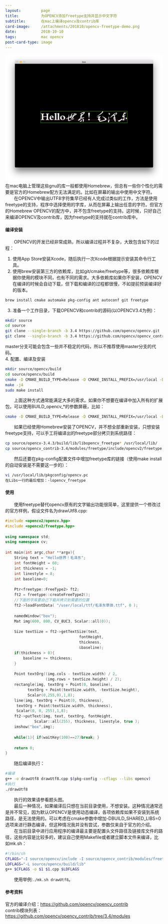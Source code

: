 ```yaml
---
layout:         page
title:          为OPENCV添加freetype支持并显示中文字符
subtitle:       在mac上编译opencv及contrib库
card-image:		/attachments/201810/opencv-freetype-demo.png
date:           2018-10-10
tags:           mac opencv
post-card-type: image
---
```

![](/attachments/201810/opencv-freetype-demo.png)
　　在mac电脑上管理这些gnu的库一般都使用Homebrew，但总有一些你个性化的需要是官方的Homebrew配方无法满足的。比如在屏幕的输出中使用中文字符。  
　　在OPENCV中输出UTF8字符集早已经有人完成过类似的工作，方法是使用freetype的支持，程序中选择使用的字库，从而在屏幕上输出任意的字符。但官方的Homebrew OPENCV的配方中，并不包含freetype的支持。这时候，只好自己来编译OPENCV及contrib库，因为freetype的支持就在contrib库中。  
#### 编译安装
　　OPENCV的开发已经非常成熟，所以编译过程并不复杂，大致包含如下的过程：
1. 使用App Store安装Xcode，随后执行一次Xcode根据提示安装其命令行工具。
2. 使用brew安装第三方的依赖库，比如git/cmake/freetype等，很多依赖库根据你使用的模块不同，也有不同的需求。大多依赖库如果你不安装，OPENCV在编译的时候会自动下载，但下载和编译的过程都很慢，不如提前预装编译好的版本。  
```bash
brew install cmake automake pkg-config ant autoconf git freetype
```
3. 准备一个工作目录，下载OPENCV和contrib的源码(以OPENCV3.4为例)：
```bash
mkdir source
cd source
git clone --single-branch -b 3.4 https://github.com/opencv/opencv.git
git clone --single-branch -b 3.4 https://github.com/opencv/opencv_contrib.git
```
master分支可能会包含一些并不稳定的代码，所以不推荐使用master分支的代码。  
4. 配置、编译及安装
```bash
mkdir source/opencv/build
cd source/opencv/build
cmake -D CMAKE_BUILD_TYPE=Release -D CMAKE_INSTALL_PREFIX=/usr/local -D OPENCV_EXTRA_MODULES_PATH=../../opencv_contrib/modules/ ..
make -j4
sudo make install 
```

　　上面这种方式通常能满足大多的需求。如果你不想要在编译中加入所有的扩展包，可以使用BUILD_opencv_*的参数屏蔽，比如：  
```bash
cmake -D CMAKE_BUILD_TYPE=Release -D CMAKE_INSTALL_PREFIX=/usr/local -D OPENCV_EXTRA_MODULES_PATH=../../opencv_contrib/modules/ -DBUILD_opencv_legacy=OFF ..
```
　　如果已经使用Homebrew安装了OPENCV，并不想全部重新安装，只想安装freetype支持，可以手工将编译出的freetype部分拷贝到系统路径：　　
```bash
cp source/opencv-3.4.3/build/lib/libopencv_freetype* /usr/local/lib/
cp source/opencv_contrib-3.4/modules/freetype/include/opencv2/freetype.hpp /usr/local/include/opencv2/
```
　　然后还要在pkg-config配置文件中增加freetype库的链接（使用make install的自动安装是不需要这一步的）：  
```bash
vi /usr/local/lib/pkgconfig/opencv.pc
在Libs一行的最后增加：-lopencv_freetype  
```
#### 使用
　　使用freetype替代opencv原有的文字输出功能很简单，这里提供一个修改过的官方样例，假设文件名为drawUtf8.cpp:  
```cpp
#include <opencv2/opencv.hpp>
#include <opencv2/freetype.hpp>

using namespace std;
using namespace cv;

int main(int argc,char **argv){
	String text = "Hello世界！毛泽东";
	int fontHeight = 60;
	int thickness = -1;
	int linestyle = 8;
	int baseline=0;

	Ptr<freetype::FreeType2> ft2;
	ft2 = freetype::createFreeType2();
	//下面的字库要自己下载并拷贝到需要的位置
	ft2->loadFontData( "/user/local/ttf/毛泽东草体.ttf", 0 );

	namedWindow("box");
	Mat img(600, 800, CV_8UC3, Scalar::all(0));

	Size textSize = ft2->getTextSize(text,
	                             fontHeight,
	                             thickness,
	                             &baseline);
	if(thickness > 0){
	    baseline += thickness;
	}

	Point textOrg((img.cols - textSize.width) / 2,
	              (img.rows + textSize.height) / 2);
	rectangle(img, textOrg + Point(0, baseline),
	      textOrg + Point(textSize.width, -textSize.height),
	      Scalar(0,255,0),1,8);
	line(img, textOrg + Point(0, thickness),
	 textOrg + Point(textSize.width, thickness),
	 Scalar(0, 0, 255),1,8);
	ft2->putText(img, text, textOrg, fontHeight,
	         Scalar::all(255), thickness, linestyle, true );
	imshow("box",img);
	
	while(1){ if(waitKey(100)==27)break; } 

	return 0;
}
```
　　随后编译执行：  
```bash
#编译
g++ -o drawUtf8 drawUtf8.cpp $(pkg-config --cflags --libs opencv)
#执行
./drawUtf8
```
　　执行的效果请参看题头图。  
　　最后一种情况，如果编译后只想在当前目录使用，不想安装。这种情况通常还是并不常见，因为默认OPENCV是使用动态编译，各项依赖库如果不安装到系统路径，是无法使用的。可以考虑在cmake参数中增加-DBUILD_SHARED_LIBS=0选项来进行静态编译，但这种情况我并没有尝试，参数仅来自于官方的介绍。  
　　在当前目录中进行应用程序的编译最主要是配置头文件路径及链接库文件的路径，这些内容是比较多的，建议自己使用Makefile或者建立脚本文件来编译，比如mk.sh：  
```bash
#!/bin/sh
CFLAGS="-I source/opencv/include -I source/opencv_contrib/modules/freetype/include -lopencv_stitching -lopencv_superres -lopencv_videostab -lopencv_aruco -lopencv_bgsegm -lopencv_bioinspired -lopencv_ccalib -lopencv_dnn_objdetect -lopencv_dpm -lopencv_face -lopencv_photo -lopencv_fuzzy -lopencv_hfs -lopencv_img_hash -lopencv_line_descriptor -lopencv_optflow -lopencv_reg -lopencv_rgbd -lopencv_saliency -lopencv_stereo -lopencv_structured_light -lopencv_phase_unwrapping -lopencv_surface_matching -lopencv_tracking -lopencv_datasets -lopencv_dnn -lopencv_plot -lopencv_xfeatures2d -lopencv_shape -lopencv_video -lopencv_ml -lopencv_ximgproc -lopencv_calib3d -lopencv_features2d -lopencv_highgui -lopencv_videoio -lopencv_flann -lopencv_xobjdetect -lopencv_imgcodecs -lopencv_objdetect -lopencv_xphoto -lopencv_imgproc -lopencv_core -lopencv_freetype"
LDFLAGS="-L source/opencv/build/lib"
g++ $CFLAGS -o $1 $1.cpp $LDFLAGS
```
　　使用举例:`./mk.sh drawUtf8`。  

#### 参考资料
官方的编译介绍：<https://github.com/opencv/opencv_contrib>  
contrib模块列表：<https://github.com/opencv/opencv_contrib/tree/3.4/modules>  


